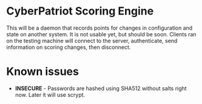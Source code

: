 # CyberPatriot Scoring Engine
This will be a daemon that records points for changes in configuration and
state on another system. It is not usable yet, but should be soon. Clients ran
on the testing machine will connect to the server, authenticate, send
information on scoring changes, then disconnect.

# Known issues
* **INSECURE** - Passwords are hashed using SHA512 without salts right now.
Later it will use scrypt.
